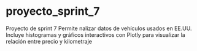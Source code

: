 # proyecto_sprint_7
Proyecto de sprint 7 Permite nalizar datos de vehículos usados en EE.UU. Incluye histogramas y gráficos interactivos con Plotly para visualizar la relación entre precio y kilometraje
